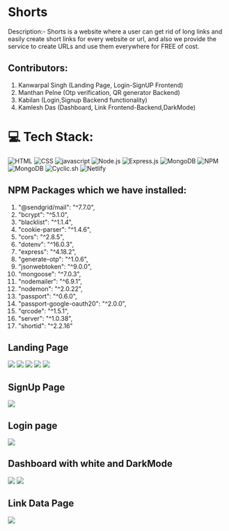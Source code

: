 # Shorts
Description:- Shorts is a website where a user can get rid of long links and easily create short links for every website or url, and also we provide the service to create URLs and use them everywhere for FREE of cost.

## Contributors:
1) Kanwarpal Singh (Landing Page, Login-SignUP Frontend)
2) Manthan Pelne (Otp verification, QR generator Backend)
3) Kabilan (Login,Signup Backend functionality)
4) Kamlesh Das (Dashboard, Link Frontend-Backend,DarkMode)

# 💻 Tech Stack:
![HTML](https://img.shields.io/badge/HTML5-E34F26?style=for-the-badge&logo=html5&logoColor=white)
![CSS](https://img.shields.io/badge/CSS3-1572B6?style=for-the-badge&logo=css3&logoColor=white)
![javascript](https://img.shields.io/badge/JavaScript-323330?style=for-the-badge&logo=javascript&logoColor=F7DF1E)
![Node.js](https://img.shields.io/badge/Node.js-43853d?style=for-the-badge&logo=node.js&logoColor=white) 
![Express.js](https://img.shields.io/badge/Express.js-000000?style=for-the-badge&logo=express&logoColor=white) 
![MongoDB](https://img.shields.io/badge/MongoDB-white?style=for-the-badge&logo=mongodb&logoColor=4EA94B)
![NPM](https://upload.wikimedia.org/wikipedia/commons/thumb/d/db/Npm-logo.svg/70px-Npm-logo.svg.png) 
![MongoDB](https://img.shields.io/badge/GitHub-white?style=for-the-badge&logo=github&logoColor=green)
![Cyclic.sh](https://img.shields.io/badge/Cyclic-000000?style=for-the-badge&logo=cyclic&logoColor=blue) 
![Netlify](https://img.shields.io/badge/Netlify-white?style=for-the-badge&logo=netlify&logoColor=teal)


## NPM Packages which we have installed:
1) "@sendgrid/mail": "^7.7.0",
2) "bcrypt": "^5.1.0",
3) "blacklist": "^1.1.4",
4) "cookie-parser": "^1.4.6",
5) "cors": "^2.8.5",
6) "dotenv": "^16.0.3",
7) "express": "^4.18.2",
8) "generate-otp": "^1.0.6",
9) "jsonwebtoken": "^9.0.0",
10) "mongoose": "^7.0.3",
11) "nodemailer": "^6.9.1",
12) "nodemon": "^2.0.22",
13) "passport": "^0.6.0",
14) "passport-google-oauth20": "^2.0.0",
15) "qrcode": "^1.5.1",
16) "server": "^1.0.38",
17) "shortid": "^2.2.16"

## Landing Page
![](https://i.ibb.co/TY2mBhd/Screenshot-2023-04-03-130554.png)
![](https://i.ibb.co/WKTXkz0/Screenshot-2023-04-03-130650.png)
![](https://i.ibb.co/GkHNbws/Screenshot-2023-04-03-130705.png)
![](https://i.ibb.co/ZM4DsY3/Screenshot-2023-04-03-130717.png)
![](https://i.ibb.co/7W8nygv/Screenshot-2023-04-03-130736.png)

## SignUp Page
![](https://i.ibb.co/684nmGQ/Screenshot-2023-04-03-161610.png)

## Login page
![](https://i.ibb.co/64Wbtb6/Screenshot-2023-04-03-161556.png)

## Dashboard with white and DarkMode
![](https://i.ibb.co/P6GRW0P/Screenshot-2023-04-03-161651.png)
![](https://i.ibb.co/LC5QHMB/Screenshot-2023-04-03-161707.png)

## Link Data Page
![](https://i.ibb.co/Kjmj4jx/Screenshot-2023-04-03-161742.png)
